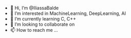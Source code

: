 - 👋 Hi, I’m @IliassaBalde
- 👀 I’m interested in MachineLearning, DeepLearning, AI
- 🌱 I’m currently learning C, C++
- 💞️ I’m looking to collaborate on
- 📫 How to reach me ...

<!---
IliassaBalde/IliassaBalde is a ✨ special ✨ repository because its `README.md` (this file) appears on your GitHub profile.
You can click the Preview link to take a look at your changes.
--->
